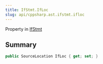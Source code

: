 ```yaml
---
title: IfStmt.IfLoc
slug: api/cppsharp.ast.ifstmt.ifloc
---
```

Property in [IfStmt](/api/cppsharp/ast/ifstmt)

## Summary



```csharp
public SourceLocation IfLoc { get; set; }
```

